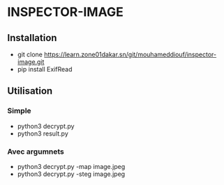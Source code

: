 # INSPECTOR-IMAGE

## Installation
- git clone https://learn.zone01dakar.sn/git/mouhameddiouf/inspector-image.git
- pip install ExifRead

## Utilisation
### Simple
- python3 decrypt.py
- python3 result.py
### Avec argumnets
- python3 decrypt.py -map image.jpeg
- python3 decrypt.py -steg image.jpeg